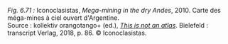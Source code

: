 *Fig. 6.71 :* Iconoclasistas, *Mega-mining in the dry Andes*, 2010. Carte des méga-mines à ciel ouvert d'Argentine.  
Source : kollektiv orangotango+ (ed.), [*This is not an atlas*](https://www.transcript-verlag.de/shopMedia/openaccess/pdf/oa9783839445198.pdf). Bielefeld : transcript Verlag, 2018, p. 86. © Iconoclasistas.